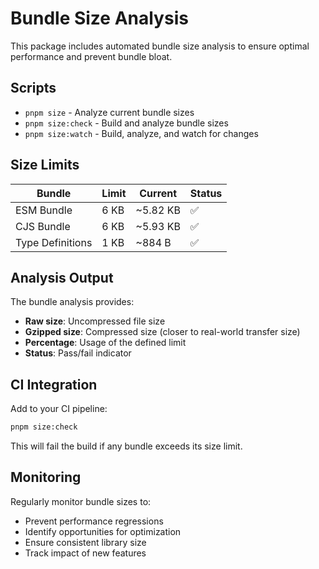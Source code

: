 # Bundle Size Analysis

This package includes automated bundle size analysis to ensure optimal performance and prevent bundle bloat.

## Scripts

- `pnpm size` - Analyze current bundle sizes
- `pnpm size:check` - Build and analyze bundle sizes
- `pnpm size:watch` - Build, analyze, and watch for changes

## Size Limits

| Bundle | Limit | Current | Status |
|--------|-------|---------|--------|
| ESM Bundle | 6 KB | ~5.82 KB | ✅ |
| CJS Bundle | 6 KB | ~5.93 KB | ✅ |
| Type Definitions | 1 KB | ~884 B | ✅ |

## Analysis Output

The bundle analysis provides:
- **Raw size**: Uncompressed file size
- **Gzipped size**: Compressed size (closer to real-world transfer size)
- **Percentage**: Usage of the defined limit
- **Status**: Pass/fail indicator

## CI Integration

Add to your CI pipeline:

```bash
pnpm size:check
```

This will fail the build if any bundle exceeds its size limit.

## Monitoring

Regularly monitor bundle sizes to:
- Prevent performance regressions
- Identify opportunities for optimization
- Ensure consistent library size
- Track impact of new features
